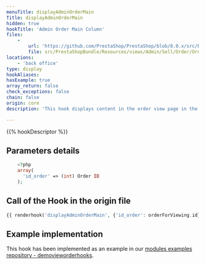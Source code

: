 ```yaml
---
menuTitle: displayAdminOrderMain
Title: displayAdminOrderMain
hidden: true
hookTitle: 'Admin Order Main Column'
files:
    -
        url: 'https://github.com/PrestaShop/PrestaShop/blob/8.0.x/src/PrestaShopBundle/Resources/views/Admin/Sell/Order/Order/view.html.twig'
        file: src/PrestaShopBundle/Resources/views/Admin/Sell/Order/Order/view.html.twig
locations:
    - 'back office'
type: display
hookAliases: 
hasExample: true
array_return: false
check_exceptions: false
chain: false
origin: core
description: 'This hook displays content in the order view page in the main column under the details view'

---
```


{{% hookDescriptor %}}

## Parameters details

```php
    <?php
    array(
      'id_order' => (int) Order ID
    );
```

## Call of the Hook in the origin file

```php
{{ renderhook('displayAdminOrderMain', {'id_order': orderForViewing.id}) }}
```

## Example implementation

This hook has been implemented as an example in our [modules examples repository - demovieworderhooks](https://github.com/PrestaShop/example-modules/tree/master/demovieworderhooks).
